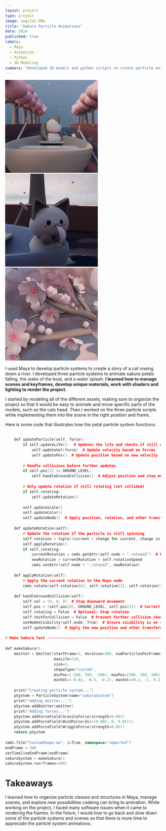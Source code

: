 ```yaml
---
layout: project
type: project
image: img/222.PNG
title: "Sakura Particle Animations"
date: 2024
published: true
labels:
  - Maya
  - Animation
  - Python
  - 3D Modeling
summary: "Developed 3D models and python scripts to create particle animations within Maya software."
---
```


<div class="text-center p-4">
  <img width="300px" src="../img/222.PNG" class="img-thumbnail" >
  <img width="300px" src="../img/333.PNG" class="img-thumbnail" >
  <img width="300px" src="../img/1111.PNG" class="img-thumbnail" >
</div>


I used Maya to develop particle systems to create a story of a cat rowing down a river. I developed three particle systems to animate sakura petals falling, the wake of the boat, and a water splash. **I learned how to manage scenes and keyframes, develop unique materials, work with shaders and lighting to render the project.**


I started by modeling all of the different assets, making sure to organize the project so that it would be easy to animate and move specific parts of the models, such as the cats head. Then I worked on the three particle scripts while implementing them into the scene in the right position and frame. 


Here is some code that illustrates how the petal particle system functions: 

```cpp

    def updateParticle(self, force):
        if self.updateLife():  # Updates the life and checks if still alive
            self.updateVel(force)  # Update velocity based on forces
            self.updatePos()  # Update position based on new velocity

        # Handle collisions before further updates
        if self.pos[1] <= GROUND_LEVEL:
            self.handleGroundCollision()  # Adjust position and stop movement if needed

        # Only update rotation if still rotating (not collided)
        if self.rotating:
            self.updateRotation()
        
        self.updateScale()
        self.updateColor()
        self.updateNode()  # Apply position, rotation, and other transformations to the Maya node
                
    def updateRotation(self):
        # Update the rotation if the particle is still spinning
        self.rotation = tuple((current + change for current, change in zip(self.rotation, self.spin)))
        self.applyRotation()
        if self.rotating:
            currentRotation = cmds.getAttr(self.node + ".rotateZ")  # Rotate around Z-axis for spinning
            newRotation = currentRotation + self.rotationSpeed
            cmds.setAttr(self.node + ".rotateZ", newRotation)
            
    def applyRotation(self):
        # Apply the current rotation to the Maya node
        cmds.rotate(self.rotation[0], self.rotation[1], self.rotation[2], self.node)

    def handleGroundCollision(self):
        self.vel = (0, 0, 0)  # Stop downward movement
        self.pos = (self.pos[0], GROUND_LEVEL, self.pos[2])  # Correct position to be exactly on ground level
        self.rotating = False  # Optional: Stop rotation
        self.testForCollision = False  # Prevent further collision checks if needed
        setNodeVisibility(self.node, True)  # Ensure visibility is on if the particle is meant to be visible
        self.updateNode()  # Apply the new position and other transformations immediately

# Make Sakura Test -----------------------------------------------------------------------------------------------------------------

def makeSakura():
    emitter = Emitter(startFrame=1, duration=300, numParticlesPerFrame=3, minLife=40,
                      maxLife=110,
                      size=1,
                      shapeType="custom",
                      minPos=(-500, 500, -500), maxPos=(500, 500, 500),
                      minVel=(-0.02, -0.5, -0.2), maxVel=(0.2, -1, 0.2))
    
    print("Creating particle system...")
    pSystem = ParticleSystem(name="sakuraSystem")
    print("Adding emitter...")
    pSystem.addEmitter(emitter)
    print("Adding forces...")
    pSystem.addForceField(GravityForce(strength=0.08))
    pSystem.addForceField(WindForce(dir=(0.005, 0, 0.05)))
    pSystem.addForceField(WriggleForce(strength=0.05))
    return pSystem

cmds.file("CustomShape.ma", i=True, namespace="imported")
endFrame = 300
setTimelineEndFrame(endFrame)
sakuraSystem = makeSakura()
sakuraSystem.run(frames=300)
```
# Takeaways

I learned how to organize particle classes and structures in Maya, manage scenes, and explore new possibilities codeing can bring to animation. While working on the project, I faced many software issues when it came to rendering the frames. In the future, I would love to go back and slow down some of the particle systems and scenes so that there is more time to appreciate the particle system animations.  
